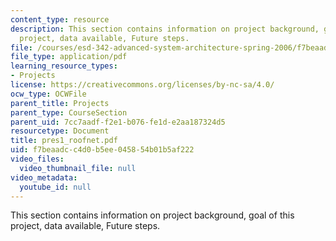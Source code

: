 ```yaml
---
content_type: resource
description: This section contains information on project background, goal of this
  project, data available, Future steps.
file: /courses/esd-342-advanced-system-architecture-spring-2006/f7beaadcc4d0b5ee045854b01b5af222_pres1_roofnet.pdf
file_type: application/pdf
learning_resource_types:
- Projects
license: https://creativecommons.org/licenses/by-nc-sa/4.0/
ocw_type: OCWFile
parent_title: Projects
parent_type: CourseSection
parent_uid: 7cc7aadf-f2e1-b076-fe1d-e2aa187324d5
resourcetype: Document
title: pres1_roofnet.pdf
uid: f7beaadc-c4d0-b5ee-0458-54b01b5af222
video_files:
  video_thumbnail_file: null
video_metadata:
  youtube_id: null
---
```

This section contains information on project background, goal of this project, data available, Future steps.